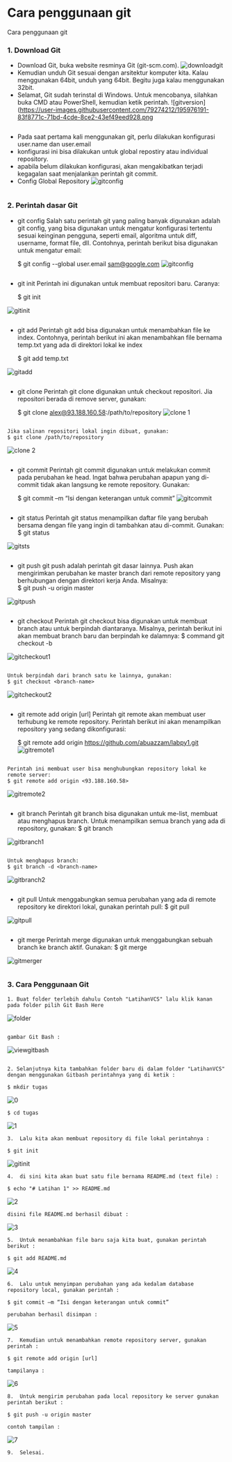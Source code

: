 # Cara penggunaan git
Cara penggunaan git

### 1. Download Git
*   Download Git, buka website resminya Git (git-scm.com).
![downloadgit](https://user-images.githubusercontent.com/79274212/195904905-ad5c7f21-b92b-4416-acb0-f5d657e5842d.png)
*   Kemudian unduh Git sesuai dengan arsitektur komputer kita. Kalau
    menggunakan 64bit, unduh yang 64bit. Begitu juga kalau menggunakan 32bit.
*   Selamat, Git sudah terinstal di Windows. Untuk mencobanya, silahkan
    buka CMD atau PowerShell, kemudian ketik perintah.
![gitversion](https://user-images.githubusercontent.com/79274212/195976191-83f8771c-71bd-4cde-8ce2-43ef49eed928.png
<img scr="tugas/images/gitversion.png">

*   Pada saat pertama kali menggunakan git, perlu dilakukan konfigurasi user.name dan user.email 
*   konfigurasi ini bisa dilakukan untuk global repostiry atau individual repository.
*   apabila belum dilakukan konfigurasi, akan mengakibatkan terjadi kegagalan 
    saat menjalankan perintah git commit.
*   Config Global Repository
![gitconfig](https://user-images.githubusercontent.com/79274212/195976229-67b98caf-7514-4a09-983e-5c2092c79db5.png)
<img scr="tugas/images/gitconfig.png">

### 2. Perintah dasar Git

* git config
    Salah satu perintah git yang paling banyak digunakan adalah git config, yang bisa digunakan untuk mengatur konfigurasi tertentu sesuai keinginan pengguna, seperti email, algoritma untuk diff, username, format file, dll. Contohnya, perintah berikut bisa digunakan untuk mengatur email:

    $ git config --global user.email sam@google.com
![gitconfig](https://user-images.githubusercontent.com/79274212/195976229-67b98caf-7514-4a09-983e-5c2092c79db5.png)

<img scr="tugas/images/gitconfig.png">


* git init
    Perintah ini digunakan untuk membuat repositori baru. Caranya:
    
    $ git init

![gitinit](https://user-images.githubusercontent.com/79274212/195976332-3ba657c9-cf14-49ee-abc0-5b8192584e7a.PNG)

<img scr="tugas/images/gitinit.png">


* git add
    Perintah git add bisa digunakan untuk menambahkan file ke index. Contohnya, perintah berikut ini akan menambahkan file bernama temp.txt yang ada di direktori lokal ke index

    $ git add temp.txt

![gitadd](https://user-images.githubusercontent.com/79274212/195976324-521c3afa-b8cc-4fb4-85ca-bbbddd6584c1.PNG)

<img scr="tugas/images/gitadd.png">

* git clone
    Perintah git clone digunakan untuk checkout repositori. Jia repositori berada di remove server, gunakan:
    
    $ git clone alex@93.188.160.58:/path/to/repository
![clone 1](https://user-images.githubusercontent.com/79274212/195976319-3b4fff6f-bc01-4724-9371-4ecd0b5c14aa.PNG)

<img scr="tugas/images/clone 1.png">

    Jika salinan repositori lokal ingin dibuat, gunakan:
    $ git clone /path/to/repository

![clone 2](https://user-images.githubusercontent.com/79274212/195976320-e78c6b33-0651-4dfe-a0d3-03de9325b8b9.PNG)

<img scr="tugas/images/clone 2.png">

* git commit
    Perintah git commit digunakan untuk melakukan commit pada perubahan ke head. Ingat bahwa perubahan apapun yang di-commit tidak akan langsung ke remote repository. Gunakan:

    $ git commit –m “Isi dengan keterangan untuk commit”
![gitcommit](https://user-images.githubusercontent.com/79274212/195976330-14879088-0496-4e70-ad82-a892f72a8909.PNG)

<img scr="tugas/images/gitcommit.png">

* git status
    Perintah git status menampilkan daftar file yang berubah bersama dengan file yang ingin di tambahkan atau di-commit. Gunakan:
    $ git status

![gitsts](https://user-images.githubusercontent.com/79274212/195976295-443a0ede-ba38-4367-b7b5-2cfd0b7804a0.PNG)

<img scr="tugas/images/gitsts.png">

* git push
    git push adalah perintah git dasar lainnya. Push akan mengirimkan perubahan ke master branch dari remote repository yang berhubungan dengan direktori kerja Anda. Misalnya:   
    $ git push -u origin master

![gitpush](https://user-images.githubusercontent.com/79274212/195976336-e3128838-6106-46b1-9bf9-927dae0e6ee7.PNG)

<img scr="tugas/images/gitpush.png">

* git checkout
    Perintah git checkout bisa digunakan untuk membuat branch atau untuk berpindah diantaranya. Misalnya, perintah berikut ini akan membuat branch baru dan berpindah ke dalamnya:
    $ command git checkout -b <nama-branch>

![gitcheckout1](https://user-images.githubusercontent.com/79274212/195976328-792ca02b-f83b-4ae4-8986-1d09c100cf79.PNG)

<img scr="tugas/images/gitcheckout1.png">

    Untuk berpindah dari branch satu ke lainnya, gunakan:
    $ git checkout <branch-name>

![gitcheckout2](https://user-images.githubusercontent.com/79274212/195976329-f3dbd636-4212-43e0-bf19-244fa07bf8b1.PNG)

<img scr="tugas/images/gitcheckout2.png">

* git remote add origin [url]
    Perintah git remote akan membuat user terhubung ke remote repository. Perintah berikut ini akan menampilkan repository yang sedang dikonfigurasi:  
    
    $ git remote add origin https://github.com/abuazzam/labpy1.git
![gitremote1](https://user-images.githubusercontent.com/79274212/195976338-d2cad2ae-b0d6-46db-8048-cc489aed3c8d.PNG)

<img scr="tugas/images/gitremote1.png">

    Perintah ini membuat user bisa menghubungkan repository lokal ke remote server:    
    $ git remote add origin <93.188.160.58>

![gitremote2](https://user-images.githubusercontent.com/79274212/195976294-ea8664a8-c347-439f-8686-e0dbc0d95d69.PNG)

<img scr="tugas/images/gitremote2.png">

* git branch
    Perintah git branch bisa digunakan untuk me-list, membuat atau menghapus branch. Untuk menampilkan semua branch yang ada di repository, gunakan:
    $ git branch

![gitbranch1](https://user-images.githubusercontent.com/79274212/195976326-03c33a8c-e133-49aa-927f-6b2bb64bdaca.PNG)

<img scr="tugas/images/gitbranch1.png">

    Untuk menghapus branch:
    $ git branch -d <branch-name>

![gitbranch2](https://user-images.githubusercontent.com/79274212/195976327-e333933a-848e-460d-96b3-9ba59ef0efd0.PNG)

<img scr="tugas/images/gitbranch2.png">

* git pull
    Untuk menggabungkan semua perubahan yang ada di remote repository ke direktori lokal, gunakan perintah pull:
    $ git pull

![gitpull](https://user-images.githubusercontent.com/79274212/195976335-4d047d52-67e4-4203-ae54-8c9aa0a1b228.PNG)

<img scr="tugas/images/gitpull.png">

* git merge
    Perintah merge digunakan untuk menggabungkan sebuah branch ke branch aktif. Gunakan:
    $ git merge <nama-branch>

![gitmerger](https://user-images.githubusercontent.com/79274212/195976333-629f7b3d-69e5-4f38-8dc2-9a205142def6.PNG)

<img scr="tugas/images/gitmerger.png">

### 3. Cara Penggunaan Git  

    1. Buat folder terlebih dahulu Contoh "LatihanVCS" lalu klik kanan pada folder pilih Git Bash Here

![folder](https://user-images.githubusercontent.com/79274212/195976322-39551ed8-70f9-431e-973e-813d5d5e9674.png)

<img scr="tugas/images/folder.png">

    gambar Git Bash :
![viewgitbash](https://user-images.githubusercontent.com/79274212/195976301-a4181de1-9673-4c52-97df-63d2c291e898.PNG)

<img scr="tugas/images/viewgitbash.png">

    2. Selanjutnya kita tambahkan folder baru di dalam folder "LatihanVCS" dengan menggunakan Gitbash perintahnya yang di ketik :

    $ mkdir tugas
![0](https://user-images.githubusercontent.com/79274212/195976642-13ab5f5b-4aab-4c31-9e57-e4dc3778ae77.PNG)

    $ cd tugas
![1](https://user-images.githubusercontent.com/79274212/195976302-ff61efea-105a-4361-bf98-823fd321175e.PNG)

    3.  Lalu kita akan membuat repository di file lokal perintahnya :

    $ git init
![gitinit](https://user-images.githubusercontent.com/79274212/195976332-3ba657c9-cf14-49ee-abc0-5b8192584e7a.PNG)

    4.  di sini kita akan buat satu file bernama README.md (text file) :

    $ echo "# Latihan 1" >> README.md
![2](https://user-images.githubusercontent.com/79274212/195976303-ffb32703-2994-4ab5-a673-bdeb629e5f92.PNG)

    disini file README.md berhasil dibuat :
![3](https://user-images.githubusercontent.com/79274212/195976304-513bada0-7b65-444a-aebe-be7957c88589.PNG)
    
    5.  Untuk menambahkan file baru saja kita buat, gunakan perintah berikut :
    
    $ git add README.md
![4](https://user-images.githubusercontent.com/79274212/195976305-a8a403b8-42cf-4f0f-ba13-8779efccd7d1.PNG)

    6.  Lalu untuk menyimpan perubahan yang ada kedalam database repository local, gunakan perintah :
    
    $ git commit –m “Isi dengan keterangan untuk commit”

    perubahan berhasil disimpan :
![5](https://user-images.githubusercontent.com/79274212/195976306-e4c7f155-196f-4832-adcd-52e1ce58862c.PNG)
    
    7.  Kemudian untuk menambahkan remote repository server, gunakan perintah :
        
    $ git remote add origin [url]

    tampilanya :
![6](https://user-images.githubusercontent.com/79274212/195976307-73ba4692-1bbf-4b37-b042-33ca64b1cffa.PNG)
    
    8.  Untuk mengirim perubahan pada local repository ke server gunakan perintah berikut :

    $ git push -u origin master

    contoh tampilan :
![7](https://user-images.githubusercontent.com/79274212/195976308-3f91fa6f-8984-43fd-844e-af4f255b453b.PNG)

    9.  Selesai.


